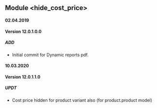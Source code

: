 ## Module <hide_cost_price>

#### 02.04.2019
#### Version 12.0.1.0.0
##### ADD
- Initial commit for Dynamic reports pdf.

#### 10.03.2020
#### Version 12.0.1.1.0
##### UPDT
- Cost price hidden for product variant also (for product.product model)
